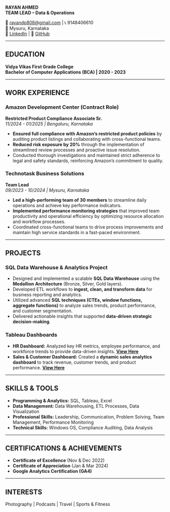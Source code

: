 **RAYAN AHMED**  
**TEAM LEAD – Data & Operations**  

📧 rayandp808@gmail.com | 📞 9148406610  
📍 Mysuru, Karnataka  
🔗 [LinkedIn](https://www.linkedin.com/in/rayanahmed2002/) | 🔗 [GitHub](https://github.com/Ra638)  

---  
## **EDUCATION**  
**Vidya Vikas First Grade College**  
**Bachelor of Computer Applications (BCA) | 2020 - 2023**  

---  
## **WORK EXPERIENCE**  
### **Amazon Development Center (Contract Role)**  
**Restricted Product Compliance Associate Sr.**  
*11/2024 - 01/2025 | Bengaluru, Karnataka*  
- **Ensured full compliance with Amazon’s restricted product policies** by auditing product listings and collaborating with cross-functional teams.  
- **Reduced risk exposure by 20%** through the implementation of streamlined review processes and proactive issue resolution.  
- Conducted thorough investigations and maintained strict adherence to legal and safety standards, reinforcing Amazon’s commitment to quality.  

### **Technotask Business Solutions**  
**Team Lead**  
*09/2023 - 10/2024 | Mysuru, Karnataka*  
- **Led a high-performing team of 30 members** to streamline daily operations and achieve key performance indicators.  
- **Implemented performance monitoring strategies** that improved team productivity and operational efficiency by optimizing resource allocation and workflow processes.  
- Coordinated cross-functional teams to drive process improvements and maintain high service standards in a fast-paced environment.  

---  
## **PROJECTS**  
### **SQL Data Warehouse & Analytics Project**  
- Designed and implemented a scalable **SQL Data Warehouse** using the **Medallion Architecture** (Bronze, Silver, Gold layers).  
- Developed ETL workflows to **ingest, clean, and transform data** for business reporting and analytics.  
- Utilized advanced **SQL techniques (CTEs, window functions, aggregate functions)** to analyze sales trends, product performance, and customer segmentation.  
- Delivered actionable insights that supported **data-driven strategic decision-making**.  

### **Tableau Dashboards**  
- **HR Dashboard:** Analyzed key HR metrics, employee performance, and workforce trends to provide data-driven insights. **[View Here](https://public.tableau.com/app/profile/rayan.ahmed3713/viz/HRDashboard_17420521689400/HRDashBoard)**  
- **Sales & Customer Dashboard:** Created a **dynamic sales analytics dashboard** to track revenue, customer trends, and product performance. **[View Here](https://public.tableau.com/app/profile/rayan.ahmed3713/viz/SalesCustomerDashboardsDynamic_17418711916300/SalesDashboard)**  

---  
## **SKILLS & TOOLS**  
- **Programming & Analytics:** SQL, Tableau, Excel  
- **Data Management:** Data Warehousing, ETL Processes, Data Visualization  
- **Professional Skills:** Leadership, Communication, Problem Solving, Team Management, Performance Monitoring  
- **Technical Skills:** Windows OS, Compliance Auditing, Data Analysis  

---  
## **CERTIFICATIONS & ACHIEVEMENTS**  
- **Certificate of Excellence** (Nov & Dec 2022)  
- **Certificate of Appreciation** (Jan & Mar 2024)  
- **Google Analytics Certification (GA4)**  

---  
## **INTERESTS**  
Photography | Podcasts | Travel | Sports & Fitness  
